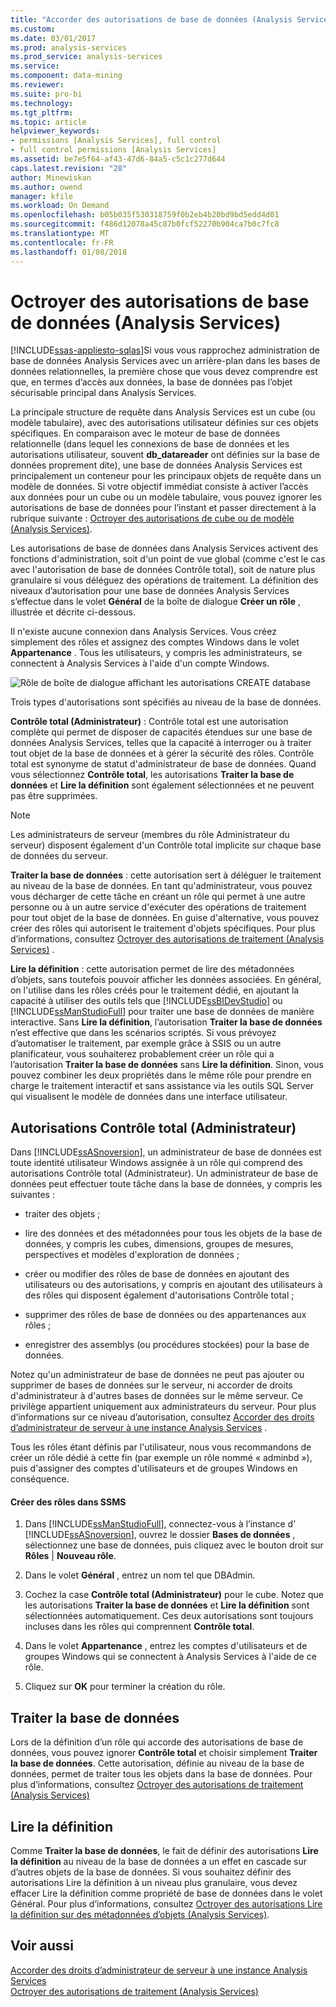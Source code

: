 ```yaml
---
title: "Accorder des autorisations de base de données (Analysis Services) | Documents Microsoft"
ms.custom: 
ms.date: 03/01/2017
ms.prod: analysis-services
ms.prod_service: analysis-services
ms.service: 
ms.component: data-mining
ms.reviewer: 
ms.suite: pro-bi
ms.technology: 
ms.tgt_pltfrm: 
ms.topic: article
helpviewer_keywords:
- permissions [Analysis Services], full control
- full control permissions [Analysis Services]
ms.assetid: be7e5f64-af43-47d6-84a5-c5c1c277d644
caps.latest.revision: "28"
author: Minewiskan
ms.author: owend
manager: kfile
ms.workload: On Demand
ms.openlocfilehash: b05b035f530318759f0b2eb4b20bd9bd5edd4d01
ms.sourcegitcommit: f486d12078a45c87b0fcf52270b904ca7b0c7fc8
ms.translationtype: MT
ms.contentlocale: fr-FR
ms.lasthandoff: 01/08/2018
---
```

# <a name="grant-database-permissions-analysis-services"></a>Octroyer des autorisations de base de données (Analysis Services)
[!INCLUDE[ssas-appliesto-sqlas](../../includes/ssas-appliesto-sqlas.md)]Si vous vous rapprochez administration de base de données Analysis Services avec un arrière-plan dans les bases de données relationnelles, la première chose que vous devez comprendre est que, en termes d’accès aux données, la base de données pas l’objet sécurisable principal dans Analysis Services.  
  
 La principale structure de requête dans Analysis Services est un cube (ou modèle tabulaire), avec des autorisations utilisateur définies sur ces objets spécifiques. En comparaison avec le moteur de base de données relationnelle (dans lequel les connexions de base de données et les autorisations utilisateur, souvent **db_datareader** ont définies sur la base de données proprement dite), une base de données Analysis Services est principalement un conteneur pour les principaux objets de requête dans un modèle de données. Si votre objectif immédiat consiste à activer l’accès aux données pour un cube ou un modèle tabulaire, vous pouvez ignorer les autorisations de base de données pour l’instant et passer directement à la rubrique suivante : [Octroyer des autorisations de cube ou de modèle &#40;Analysis Services&#41;](../../analysis-services/multidimensional-models/grant-cube-or-model-permissions-analysis-services.md).  
  
 Les autorisations de base de données dans Analysis Services activent des fonctions d'administration, soit d'un point de vue global (comme c'est le cas avec l'autorisation de base de données Contrôle total), soit de nature plus granulaire si vous déléguez des opérations de traitement. La définition des niveaux d’autorisation pour une base de données Analysis Services s’effectue dans le volet **Général** de la boîte de dialogue **Créer un rôle** , illustrée et décrite ci-dessous.  
  
 Il n'existe aucune connexion dans Analysis Services. Vous créez simplement des rôles et assignez des comptes Windows dans le volet **Appartenance** . Tous les utilisateurs, y compris les administrateurs, se connectent à Analysis Services à l'aide d'un compte Windows.  
  
 ![Rôle de boîte de dialogue affichant les autorisations CREATE database](../../analysis-services/multidimensional-models/media/ssas-permsdbrole.png "rôle boîte de dialogue affichant les autorisations Create database")  
  
 Trois types d'autorisations sont spécifiés au niveau de la base de données.  
  
 **Contrôle total (Administrateur)** : Contrôle total est une autorisation complète qui permet de disposer de capacités étendues sur une base de données Analysis Services, telles que la capacité à interroger ou à traiter tout objet de la base de données et à gérer la sécurité des rôles. Contrôle total est synonyme de statut d'administrateur de base de données. Quand vous sélectionnez **Contrôle total**, les autorisations **Traiter la base de données** et **Lire la définition** sont également sélectionnées et ne peuvent pas être supprimées.  
  
> [!NOTE]  
>  Les administrateurs de serveur (membres du rôle Administrateur du serveur) disposent également d'un Contrôle total implicite sur chaque base de données du serveur.  
  
 **Traiter la base de données** : cette autorisation sert à déléguer le traitement au niveau de la base de données. En tant qu'administrateur, vous pouvez vous décharger de cette tâche en créant un rôle qui permet à une autre personne ou à un autre service d'exécuter des opérations de traitement pour tout objet de la base de données. En guise d'alternative, vous pouvez créer des rôles qui autorisent le traitement d'objets spécifiques. Pour plus d’informations, consultez [Octroyer des autorisations de traitement &#40;Analysis Services&#41;](../../analysis-services/multidimensional-models/grant-process-permissions-analysis-services.md) .  
  
 **Lire la définition** : cette autorisation permet de lire des métadonnées d’objets, sans toutefois pouvoir afficher les données associées. En général, on l'utilise dans les rôles créés pour le traitement dédié, en ajoutant la capacité à utiliser des outils tels que [!INCLUDE[ssBIDevStudio](../../includes/ssbidevstudio-md.md)] ou [!INCLUDE[ssManStudioFull](../../includes/ssmanstudiofull-md.md)] pour traiter une base de données de manière interactive. Sans **Lire la définition**, l’autorisation **Traiter la base de données** n’est effective que dans les scénarios scriptés. Si vous prévoyez d’automatiser le traitement, par exemple grâce à SSIS ou un autre planificateur, vous souhaiterez probablement créer un rôle qui a l’autorisation **Traiter la base de données** sans **Lire la définition**. Sinon, vous pouvez combiner les deux propriétés dans le même rôle pour prendre en charge le traitement interactif et sans assistance via les outils SQL Server qui visualisent le modèle de données dans une interface utilisateur.  
  
## <a name="full-control-administrator-permissions"></a>Autorisations Contrôle total (Administrateur)  
 Dans [!INCLUDE[ssASnoversion](../../includes/ssasnoversion-md.md)], un administrateur de base de données est toute identité utilisateur Windows assignée à un rôle qui comprend des autorisations Contrôle total (Administrateur). Un administrateur de base de données peut effectuer toute tâche dans la base de données, y compris les suivantes :  
  
-   traiter des objets ;  
  
-   lire des données et des métadonnées pour tous les objets de la base de données, y compris les cubes, dimensions, groupes de mesures, perspectives et modèles d'exploration de données ;  
  
-   créer ou modifier des rôles de base de données en ajoutant des utilisateurs ou des autorisations, y compris en ajoutant des utilisateurs à des rôles qui disposent également d'autorisations Contrôle total ;  
  
-   supprimer des rôles de base de données ou des appartenances aux rôles ;  
  
-   enregistrer des assemblys (ou procédures stockées) pour la base de données.  
  
 Notez qu'un administrateur de base de données ne peut pas ajouter ou supprimer de bases de données sur le serveur, ni accorder de droits d'administrateur à d'autres bases de données sur le même serveur. Ce privilège appartient uniquement aux administrateurs du serveur. Pour plus d’informations sur ce niveau d’autorisation, consultez [Accorder des droits d’administrateur de serveur à une instance Analysis Services](../../analysis-services/instances/grant-server-admin-rights-to-an-analysis-services-instance.md) .  
  
 Tous les rôles étant définis par l'utilisateur, nous vous recommandons de créer un rôle dédié à cette fin (par exemple un rôle nommé « adminbd »), puis d'assigner des comptes d'utilisateurs et de groupes Windows en conséquence.  
  
#### <a name="create-roles-in-ssms"></a>Créer des rôles dans SSMS  
  
1.  Dans [!INCLUDE[ssManStudioFull](../../includes/ssmanstudiofull-md.md)], connectez-vous à l’instance d’ [!INCLUDE[ssASnoversion](../../includes/ssasnoversion-md.md)], ouvrez le dossier **Bases de données** , sélectionnez une base de données, puis cliquez avec le bouton droit sur **Rôles** | **Nouveau rôle**.  
  
2.  Dans le volet **Général** , entrez un nom tel que DBAdmin.  
  
3.  Cochez la case **Contrôle total (Administrateur)** pour le cube. Notez que les autorisations **Traiter la base de données** et **Lire la définition** sont sélectionnées automatiquement. Ces deux autorisations sont toujours incluses dans les rôles qui comprennent **Contrôle total**.  
  
4.  Dans le volet **Appartenance** , entrez les comptes d'utilisateurs et de groupes Windows qui se connectent à Analysis Services à l'aide de ce rôle.  
  
5.  Cliquez sur **OK** pour terminer la création du rôle.  
  
## <a name="process-database"></a>Traiter la base de données  
 Lors de la définition d’un rôle qui accorde des autorisations de base de données, vous pouvez ignorer **Contrôle total** et choisir simplement **Traiter la base de données**. Cette autorisation, définie au niveau de la base de données, permet de traiter tous les objets dans la base de données. Pour plus d’informations, consultez [Octroyer des autorisations de traitement &#40;Analysis Services&#41;](../../analysis-services/multidimensional-models/grant-process-permissions-analysis-services.md)  
  
## <a name="read-definition"></a>Lire la définition  
 Comme **Traiter la base de données**, le fait de définir des autorisations **Lire la définition** au niveau de la base de données a un effet en cascade sur d’autres objets de la base de données. Si vous souhaitez définir des autorisations Lire la définition à un niveau plus granulaire, vous devez effacer Lire la définition comme propriété de base de données dans le volet Général. Pour plus d’informations, consultez [Octroyer des autorisations Lire la définition sur des métadonnées d’objets &#40;Analysis Services&#41;](../../analysis-services/multidimensional-models/grant-read-definition-permissions-on-object-metadata-analysis-services.md).  
  
## <a name="see-also"></a>Voir aussi  
 [Accorder des droits d’administrateur de serveur à une instance Analysis Services](../../analysis-services/instances/grant-server-admin-rights-to-an-analysis-services-instance.md)   
 [Octroyer des autorisations de traitement &#40;Analysis Services&#41;](../../analysis-services/multidimensional-models/grant-process-permissions-analysis-services.md)  
  
  
